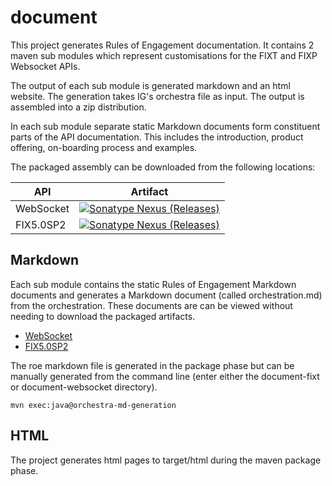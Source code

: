 # document
This project generates Rules of Engagement documentation. It contains 2 maven sub modules which represent customisations for the FIXT and FIXP Websocket APIs.  

The output of each sub module is generated markdown and an html website. The generation takes IG's orchestra file as input. The output is assembled into a zip distribution.

In each sub module separate static Markdown documents form constituent parts of the API documentation. This includes the introduction, product offering, on-boarding process and examples.

The packaged assembly can be downloaded from the following locations:

| **API**   | **Artifact** |
|-----------|--------------------------|
| WebSocket | [![Sonatype Nexus (Releases)](https://img.shields.io/nexus/r/com.ig.orchestrations.us.rfed/document-websocket?label=WebSocket&server=https%3A%2F%2Foss.sonatype.org%2F)](https://oss.sonatype.org/#nexus-search;gav~com.ig.orchestrations.us.rfed~document-websocket~~~) | 
| FIX5.0SP2	    | [![Sonatype Nexus (Releases)](https://img.shields.io/nexus/r/com.ig.orchestrations.us.rfed/document-fixt?label=FIXT&server=https%3A%2F%2Foss.sonatype.org%2F)](https://oss.sonatype.org/#nexus-search;gav~com.ig.orchestrations.us.rfed~document-fixt~~~)   |

## Markdown
Each sub module contains the static Rules of Engagement Markdown documents and generates a Markdown document (called orchestration.md) from the orchestration. These documents are can be viewed without needing to download the packaged artifacts.

* [WebSocket](./document-fixt/markdown/readme.md)
* [FIX5.0SP2](./document-websocket/markdown/readme.md)

The roe markdown file is generated in the package phase but can be manually generated from the command line (enter either the document-fixt or document-websocket directory).

```
mvn exec:java@orchestra-md-generation
```

## HTML
The project generates html pages to target/html during the maven package phase.


